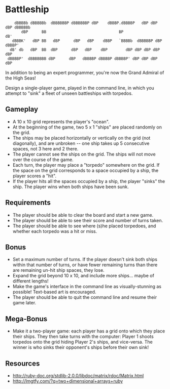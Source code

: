 # Battleship

```
    dBBBBb dBBBBBb  dBBBBBBP dBBBBBBP dBP    dBBBP.dBBBBP   dBP dBP dBP dBBBBBb
       dBP      BB                                BP                        dB'
   dBBBK'   dBP BB   dBP      dBP   dBP    dBBP   `BBBBb  dBBBBBP dBP   dBBBP'
  dB' db   dBP  BB  dBP      dBP   dBP    dBP        dBP dBP dBP dBP   dBP
 dBBBBP'  dBBBBBBB dBP      dBP   dBBBBP dBBBBP dBBBBP' dBP dBP dBP   dBP
```

In addition to being an expert programmer, you're now the Grand Admiral of the High Seas!

Design a single-player game, played in the command line, in which you attempt to "sink" a fleet of unseen battleships with torpedos.

## Gameplay

- A 10 x 10 grid represents the player's "ocean".
- At the beginning of the game, two 5 x 1 "ships" are placed randomly on the grid.
- The ships may be placed horizontally or vertically on the grid (not diagonally), and are unbroken -- one ship takes up 5 consecutive spaces, not 3 here and 2 there.
- The player cannot see the ships on the grid. The ships will not move over the course of the game.
- Each turn, the player may place a "torpedo" somewhere on the grid. If the space on the grid corresponds to a space occupied by a ship, the player scores a "hit".
- If the player hits all the spaces occupied by a ship, the player "sinks" the ship. The player wins when both ships have been sunk.

## Requirements

- The player should be able to clear the board and start a new game.
- The player should be able to see their score and number of turns taken.
- The player should be able to see where (s)he placed torpedoes, and whether each torpedo was a hit or miss.

## Bonus

- Set a maximum number of turns. If the player doesn't sink both ships within that number of turns, or have fewer remaining turns than there are remaining un-hit ship spaces, they lose.
- Expand the grid beyond 10 x 10, and include more ships... maybe of different lengths!
- Make the game's interface in the command line as visually-stunning as possible! Text-based art is encouraged.
- The player should be able to quit the command line and resume their game later.

## Mega-Bonus

- Make it a two-player game: each player has a grid onto which they place their ships. They then take turns with the computer: Player 1 shoots torpedos onto the grid hiding Player 2's ships, and vice-versa. The winner is who sinks their opponent's ships before their own sink!

## Resources

- http://ruby-doc.org/stdlib-2.0.0/libdoc/matrix/rdoc/Matrix.html
- http://lmgtfy.com/?q=two+dimensional+arrays+ruby
